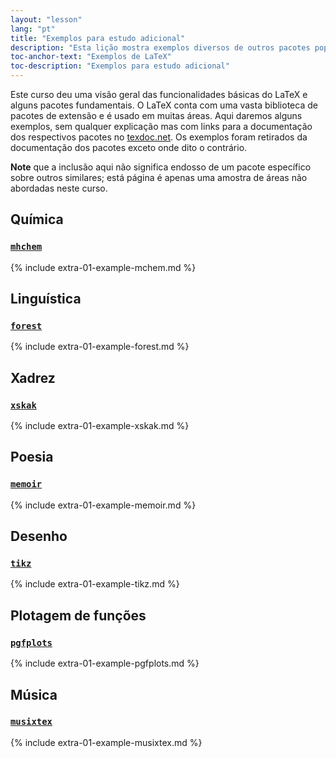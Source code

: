 ```yaml
---
layout: "lesson"
lang: "pt"
title: "Exemplos para estudo adicional"
description: "Esta lição mostra exemplos diversos de outros pacotes populares que não foram apresentados nas lições principais."
toc-anchor-text: "Exemplos de LaTeX"
toc-description: "Exemplos para estudo adicional"
---
```


Este curso deu uma visão geral das funcionalidades básicas do LaTeX e alguns
pacotes fundamentais.  O LaTeX conta com uma vasta biblioteca de pacotes de
extensão e é usado em muitas áreas.  Aqui daremos alguns exemplos, sem qualquer
explicação mas com links para a documentação dos respectivos pacotes no
[texdoc.net](https://texdoc.net).
Os exemplos foram retirados da documentação dos pacotes exceto onde dito o
contrário.

**Note** que a inclusão aqui não significa endosso de um pacote específico sobre
  outros similares;  está página é apenas uma amostra de áreas não abordadas
  neste curso.

## Química

### [`mhchem`](https://texdoc.net/pkg/mhchem)

{% include extra-01-example-mchem.md %}

## Linguística
### [`forest`](https://texdoc.net/pkg/forest)

{% include extra-01-example-forest.md %}

## Xadrez

<!-- not 2017 -->
### [`xskak`](https://texdoc.net/pkg/xskak)

{% include extra-01-example-xskak.md %}


## Poesia

### [`memoir`](https://texdoc.net/pkg/memoir)


{% include extra-01-example-memoir.md %}

## Desenho
<!-- not 2017 -->
### [`tikz`](https://texdoc.net/pkg/tikz)



{% include extra-01-example-tikz.md %}


## Plotagem de funções
### [`pgfplots`](https://texdoc.net/pkg/plots)



{% include extra-01-example-pgfplots.md %}


## Música


### [`musixtex`](https://texdoc.net/pkg/musixtex)



{% include extra-01-example-musixtex.md %}
